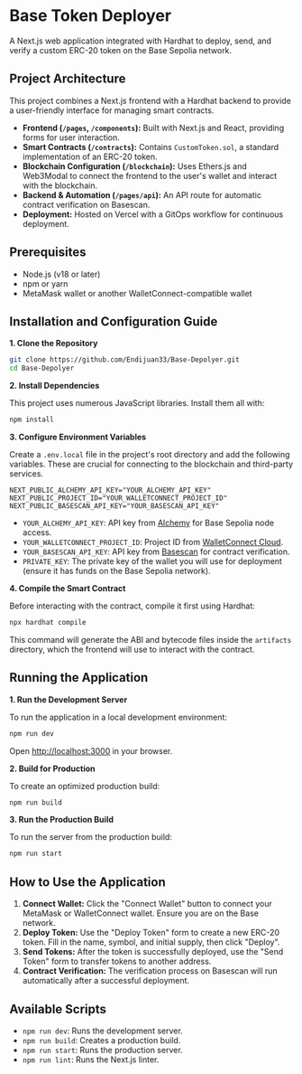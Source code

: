 # Base Token Deployer

A Next.js web application integrated with Hardhat to deploy, send, and verify a custom ERC-20 token on the Base Sepolia network.

## Project Architecture

This project combines a Next.js frontend with a Hardhat backend to provide a user-friendly interface for managing smart contracts.

- **Frontend (`/pages`, `/components`):** Built with Next.js and React, providing forms for user interaction.
- **Smart Contracts (`/contracts`):** Contains `CustomToken.sol`, a standard implementation of an ERC-20 token.
- **Blockchain Configuration (`/blockchain`):** Uses Ethers.js and Web3Modal to connect the frontend to the user's wallet and interact with the blockchain.
- **Backend & Automation (`/pages/api`):** An API route for automatic contract verification on Basescan.
- **Deployment:** Hosted on Vercel with a GitOps workflow for continuous deployment.

## Prerequisites

- Node.js (v18 or later)
- npm or yarn
- MetaMask wallet or another WalletConnect-compatible wallet

## Installation and Configuration Guide

**1. Clone the Repository**

```bash
git clone https://github.com/Endijuan33/Base-Depolyer.git
cd Base-Depolyer
```

**2. Install Dependencies**

This project uses numerous JavaScript libraries. Install them all with:

```bash
npm install
```

**3. Configure Environment Variables**

Create a `.env.local` file in the project's root directory and add the following variables. These are crucial for connecting to the blockchain and third-party services.

```env
NEXT_PUBLIC_ALCHEMY_API_KEY="YOUR_ALCHEMY_API_KEY"
NEXT_PUBLIC_PROJECT_ID="YOUR_WALLETCONNECT_PROJECT_ID"
NEXT_PUBLIC_BASESCAN_API_KEY="YOUR_BASESCAN_API_KEY"
```

- `YOUR_ALCHEMY_API_KEY`: API key from [Alchemy](https://www.alchemy.com/) for Base Sepolia node access.
- `YOUR_WALLETCONNECT_PROJECT_ID`: Project ID from [WalletConnect Cloud](https://cloud.walletconnect.com/).
- `YOUR_BASESCAN_API_KEY`: API key from [Basescan](https://basescan.org/) for contract verification.
- `PRIVATE_KEY`: The private key of the wallet you will use for deployment (ensure it has funds on the Base Sepolia network).

**4. Compile the Smart Contract**

Before interacting with the contract, compile it first using Hardhat:

```bash
npx hardhat compile
```

This command will generate the ABI and bytecode files inside the `artifacts` directory, which the frontend will use to interact with the contract.

## Running the Application

**1. Run the Development Server**

To run the application in a local development environment:

```bash
npm run dev
```

Open [http://localhost:3000](http://localhost:3000) in your browser.

**2. Build for Production**

To create an optimized production build:

```bash
npm run build
```

**3. Run the Production Build**

To run the server from the production build:

```bash
npm run start
```

## How to Use the Application

1.  **Connect Wallet:** Click the "Connect Wallet" button to connect your MetaMask or WalletConnect wallet. Ensure you are on the Base network.
2.  **Deploy Token:** Use the "Deploy Token" form to create a new ERC-20 token. Fill in the name, symbol, and initial supply, then click "Deploy".
3.  **Send Tokens:** After the token is successfully deployed, use the "Send Token" form to transfer tokens to another address.
4.  **Contract Verification:** The verification process on Basescan will run automatically after a successful deployment.

## Available Scripts

- `npm run dev`: Runs the development server.
- `npm run build`: Creates a production build.
- `npm run start`: Runs the production server.
- `npm run lint`: Runs the Next.js linter.
